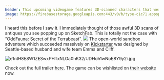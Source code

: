 ```yaml
---
header: This upcoming videogame features 3D-scanned characters that were made by hand
image: https://firebasestorage.googleapis.com:443/v0/b/type-c1c71.appspot.com/o/e1ntH8E8W1ZESwxPHTxNLOa0hK32%2FYZI0qdaHsNR49QHQ.jpg?alt=media&token=30d0fab6-ded6-40c7-8eea-a077af157a3a
---
```


I heard this before I saw it. I immediately thought of those awful 3D scans of antiques you see popping up on SketchFab. This is totally not the case with “OddFauna: Secret of the Terrabeast”.
![]({{page.image}})
The open-world sandbox adventure which succeeded massively on [Kickstarter](https://www.kickstarter.com/projects/oddfauna/oddfauna-secret-of-the-terrabeast) was designed by Seattle-based husband and wife team Emma and Cliff. 

![e1ntH8E8W1ZESwxPHTxNLOa0hK32/UDHoh1wNoE8Y9y2i.jpg](https://firebasestorage.googleapis.com:443/v0/b/type-c1c71.appspot.com/o/e1ntH8E8W1ZESwxPHTxNLOa0hK32%2FUDHoh1wNoE8Y9y2i.jpg?alt=media&token=ffe85e90-837d-401c-b1d8-8ef8e691b980)

Check out the full trailer [here](https://youtu.be/5zq3hYtHjZA).
The game can be wishlisted on [their website](https://oddfauna.games) now.

